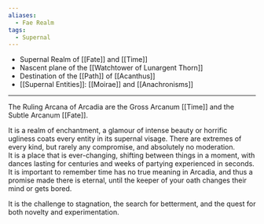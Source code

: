 ```yaml
---
aliases:
  - Fae Realm
tags:
  - Supernal
---
```

- Supernal Realm of [[Fate]] and [[Time]]
- Nascent plane of the [[Watchtower of Lunargent Thorn]]
- Destination of the [[Path]] of [[Acanthus]]
- [[Supernal Entities]]: [[Moirae]] and [[Anachronisms]]

---

The Ruling Arcana of Arcadia are the Gross Arcanum [[Time]] and the Subtle Arcanum [[Fate]].

It is a realm of enchantment, a glamour of intense beauty or horrific ugliness coats every entity in its supernal visage. There are extremes of every kind, but rarely any compromise, and absolutely no moderation.\
It is a place that is ever-changing, shifting between things in a moment, with dances lasting for centuries and weeks of partying experienced in seconds.\
It is important to remember time has no true meaning in Arcadia, and thus a promise made there is eternal, until the keeper of your oath changes their mind or gets bored.

It is the challenge to stagnation, the search for betterment, and the quest for both novelty and experimentation. 